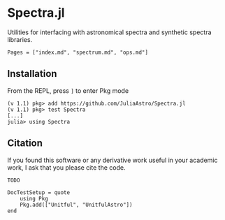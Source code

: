 # Spectra.jl

Utilities for interfacing with astronomical spectra and synthetic spectra libraries.

```@contents
Pages = ["index.md", "spectrum.md", "ops.md"]
```

## Installation

From the REPL, press `]` to enter Pkg mode
```
(v 1.1) pkg> add https://github.com/JuliaAstro/Spectra.jl
(v 1.1) pkg> test Spectra
[...]
julia> using Spectra
```

## Citation

If you found this software or any derivative work useful in your academic work, I ask that you please cite the code.

```
TODO
```

```@meta
DocTestSetup = quote
    using Pkg
    Pkg.add(["Unitful", "UnitfulAstro"])
end
```
